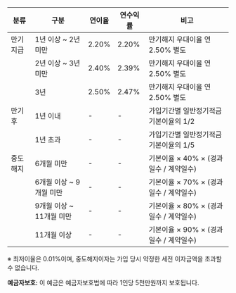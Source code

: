 | 분류 | 구분 | 연이율 | 연수익률 | 비고 |
|------|------|--------|----------|------|
| 만기지급 | 1년 이상 ~ 2년 미만 | 2.20% | 2.20% | 만기해지 우대이율 연 2.50% 별도 |
|  | 2년 이상 ~ 3년 미만 | 2.40% | 2.39% | 만기해지 우대이율 연 2.50% 별도 |
|  | 3년 | 2.50% | 2.47% | 만기해지 우대이율 연 2.50% 별도 |
| 만기후 | 1년 이내 | - | - | 가입기간별 일반정기적금 기본이율의 1/2 |
|  | 1년 초과 | - | - | 가입기간별 일반정기적금 기본이율의 1/5 |
| 중도해지 | 6개월 미만 | - | - | 기본이율 × 40% × (경과일수 / 계약일수) |
|  | 6개월 이상 ~ 9개월 미만 | - | - | 기본이율 × 70% × (경과일수 / 계약일수) |
|  | 9개월 이상 ~ 11개월 미만 | - | - | 기본이율 × 80% × (경과일수 / 계약일수) |
|  | 11개월 이상 | - | - | 기본이율 × 90% × (경과일수 / 계약일수) |
  
※ 최저이율은 0.01%이며, 중도해지이자는 가입 당시 약정한 세전 이자금액을 초과할 수 없습니다.  
  
**예금자보호:** 이 예금은 예금자보호법에 따라 1인당 5천만원까지 보호됩니다.